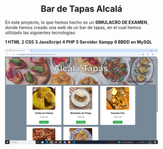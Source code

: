 # <center>Bar de Tapas Alcalá</center>

En este proyecto, lo que hemos hecho es un **SIMULACRO DE EXAMEN**, donde hemos creado una web de un bar de tapas, en el cual hemos utilizado las siguientes tecnologias:

**1 HTML**
**2 CSS**
**3 JavaScript**
**4 PHP**
**5 Servidor Xampp**
**6 BBDD en MySQL**



![Web Tapas Alcala](bartapas.png)
